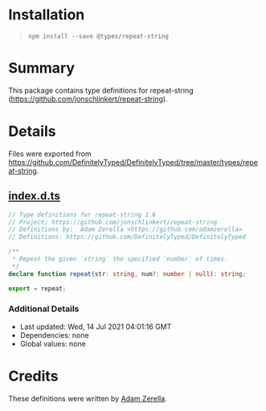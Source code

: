 # Installation
> `npm install --save @types/repeat-string`

# Summary
This package contains type definitions for repeat-string (https://github.com/jonschlinkert/repeat-string).

# Details
Files were exported from https://github.com/DefinitelyTyped/DefinitelyTyped/tree/master/types/repeat-string.
## [index.d.ts](https://github.com/DefinitelyTyped/DefinitelyTyped/tree/master/types/repeat-string/index.d.ts)
````ts
// Type definitions for repeat-string 1.6
// Project: https://github.com/jonschlinkert/repeat-string
// Definitions by:  Adam Zerella <https://github.com/adamzerella>
// Definitions: https://github.com/DefinitelyTyped/DefinitelyTyped

/**
 * Repeat the given `string` the specified `number` of times.
 */
declare function repeat(str: string, num?: number | null): string;

export = repeat;

````

### Additional Details
 * Last updated: Wed, 14 Jul 2021 04:01:16 GMT
 * Dependencies: none
 * Global values: none

# Credits
These definitions were written by [ Adam Zerella](https://github.com/adamzerella).
